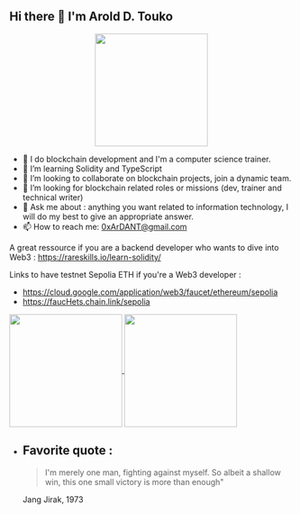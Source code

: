 ## Hi there 👋 I'm Arold D. Touko

<div id="header" align="center">
  <img src="https://i.giphy.com/media/v1.Y2lkPTc5MGI3NjExZnBkYm1jdTN2c3ltdGNpN2NpZHlpYmw0bGxkdWd4cWszdGFqYTlzOSZlcD12MV9pbnRlcm5hbF9naWZfYnlfaWQmY3Q9Zw/J1YFTAeTT3UAxnl6Bx/giphy.gif" width="200"/>
</div>

- 🔭 I do blockchain development and I'm a computer science trainer.
- 🌱 I’m learning Solidity and TypeScript
- 👯 I’m looking to collaborate on blockchain projects, join a dynamic team.
- 🤔 I’m looking for blockchain related roles or missions (dev, trainer and technical writer)
- 💬 Ask me about : anything you want related to information technology, I will do my best to give an appropriate answer.
- 📫 How to reach me: 0xArDANT@gmail.com

A great ressource if you are a backend developer who wants to dive into Web3 : https://rareskills.io/learn-solidity/

Links to have testnet Sepolia ETH if you're a Web3 developer :
  - https://cloud.google.com/application/web3/faucet/ethereum/sepolia
  - https://faucHets.chain.link/sepolia


<a href="https://github.com/anuraghazra/github-readme-stats">
  <img height=200 align="center" src="https://github-readme-stats.vercel.app/api?username=0xArDANT&hide=stars" />
</a>
<a href="https://github.com/anuraghazra/convoychat">
  <img height=200 align="center" src="https://github-readme-stats.vercel.app/api/top-langs?username=0xArDANT&hide=PHP,MDX,JavaScript,HTML,CSS,Nix,Makefile,Shell&layout=compact&langs_count=8&card_width=320" />
</a>

- Favorite quote :
  ---
  > I'm merely one man, fighting against myself. So albeit a shallow win, this one small victory is more than enough"

  Jang Jirak, 1973
